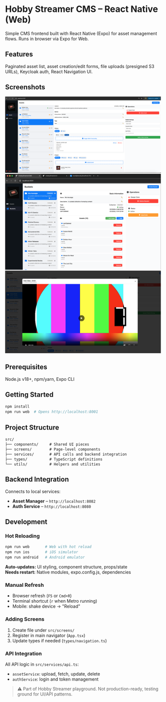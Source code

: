 # Hobby Streamer CMS – React Native (Web)

Simple CMS frontend built with React Native (Expo) for asset management flows. Runs in browser via Expo for Web.

## Features

Paginated asset list, asset creation/edit forms, file uploads (presigned S3 URLs), Keycloak auth, React Navigation UI.

## Screenshots

<img src="../../docs/cms_assets.png" alt="CMS Assets">
<img src="../../docs/cms_buckets.png"  alt="CMS Buckets">
<img src="../../docs/cms_video_preview.png"  alt="CMS Video Preview">

## Prerequisites

Node.js v18+, npm/yarn, Expo CLI

## Getting Started

```bash
npm install
npm run web  # Opens http://localhost:8001
```

## Project Structure

```
src/
├── components/     # Shared UI pieces
├── screens/        # Page-level components
├── services/       # API calls and backend integration
├── types/          # TypeScript definitions
└── utils/          # Helpers and utilities
```

## Backend Integration

Connects to local services:
- **Asset Manager** – `http://localhost:8082`  
- **Auth Service** – `http://localhost:8080`

## Development

### Hot Reloading
```bash
npm run web       # Web with hot reload
npm run ios       # iOS simulator
npm run android   # Android emulator
```

**Auto-updates:** UI styling, component structure, props/state  
**Needs restart:** Native modules, expo.config.js, dependencies

### Manual Refresh
- Browser refresh (`F5` or `Cmd+R`)
- Terminal shortcut (`r` when Metro running)
- Mobile: shake device → "Reload"

### Adding Screens
1. Create file under `src/screens/`
2. Register in main navigator (`App.tsx`)
3. Update types if needed (`types/navigation.ts`)

### API Integration
All API logic in `src/services/api.ts`:
- `assetService`: upload, fetch, update, delete
- `authService`: login and token management

> ⚠️ Part of Hobby Streamer playground. Not production-ready, testing ground for UI/API patterns.